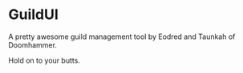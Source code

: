 # GuildUI
A pretty awesome guild management tool by Eodred and Taunkah of Doomhammer.

Hold on to your butts.
